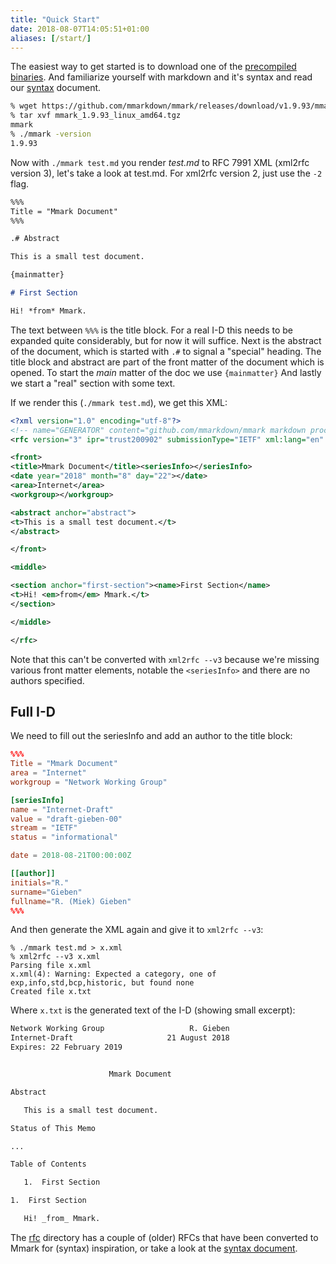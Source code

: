 ```yaml
---
title: "Quick Start"
date: 2018-08-07T14:05:51+01:00
aliases: [/start/]
---
```


The easiest way to get started is to download one of the [precompiled
binaries](https://github.com/mmarkdown/mmark/releases). And familiarize yourself with markdown and
it's syntax and read our [syntax](/syntax) document.

<!--more-->

~~~ sh
% wget https://github.com/mmarkdown/mmark/releases/download/v1.9.93/mmark_1.9.93_linux_amd64.tgz
% tar xvf mmark_1.9.93_linux_amd64.tgz
mmark
% ./mmark -version
1.9.93
~~~

Now with `./mmark test.md` you render *test.md* to RFC 7991 XML (xml2rfc version 3), let's take
a look at test.md. For xml2rfc version 2, just use the `-2` flag.

~~~ markdown
%%%
Title = "Mmark Document"
%%%

.# Abstract

This is a small test document.

{mainmatter}

# First Section

Hi! *from* Mmark.
~~~

The text between `%%%` is the title block. For a real I-D this needs to be expanded quite
considerably, but for now it will suffice. Next is the abstract of the document, which is started
with `.#` to signal a "special" heading. The title block and abstract are part of the front matter
of the document which is opened. To start the *main* matter of the doc we use `{mainmatter}`
And lastly we start a "real" section with some text.

If we render this (`./mmark test.md`), we get this XML:

~~~ xml
<?xml version="1.0" encoding="utf-8"?>
<!-- name="GENERATOR" content="github.com/mmarkdown/mmark markdown processor for Go" -->
<rfc version="3" ipr="trust200902" submissionType="IETF" xml:lang="en" consensus="false" xmlns:xi="http://www.w3.org/2001/XInclude">

<front>
<title>Mmark Document</title><seriesInfo></seriesInfo>
<date year="2018" month="8" day="22"></date>
<area>Internet</area>
<workgroup></workgroup>

<abstract anchor="abstract">
<t>This is a small test document.</t>
</abstract>

</front>

<middle>

<section anchor="first-section"><name>First Section</name>
<t>Hi! <em>from</em> Mmark.</t>
</section>

</middle>

</rfc>
~~~

Note that this can't be converted with `xml2rfc --v3` because we're missing various front matter
elements, notable the `<seriesInfo>` and there are no authors specified.

## Full I-D

We need to fill out the seriesInfo and add an author to the title block:

~~~ toml
%%%
Title = "Mmark Document"
area = "Internet"
workgroup = "Network Working Group"

[seriesInfo]
name = "Internet-Draft"
value = "draft-gieben-00"
stream = "IETF"
status = "informational"

date = 2018-08-21T00:00:00Z

[[author]]
initials="R."
surname="Gieben"
fullname="R. (Miek) Gieben"
%%%
~~~

And then generate the XML again and give it to `xml2rfc --v3`:

~~~
% ./mmark test.md > x.xml
% xml2rfc --v3 x.xml
Parsing file x.xml
x.xml(4): Warning: Expected a category, one of exp,info,std,bcp,historic, but found none
Created file x.txt
~~~

Where `x.txt` is the generated text of the I-D (showing small excerpt):

~~~ txt
Network Working Group                   R. Gieben
Internet-Draft                     21 August 2018
Expires: 22 February 2019


                      Mmark Document

Abstract

   This is a small test document.

Status of This Memo

...

Table of Contents

   1.  First Section

1.  First Section

   Hi! _from_ Mmark.
~~~

The [rfc](https://github.com/mmarkdown/mmark/tree/master/rfc) directory has a couple of (older) RFCs that
have been converted to Mmark for (syntax) inspiration, or take a look at the [syntax
document](/syntax).
